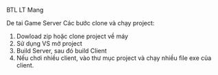 BTL LT Mang

De tai Game Server
Các bước clone và chạy project:
  1. Dowload zip hoặc clone project về máy
  2. Sử dụng VS mở project
  3. Build Server, sau đó build Client
  4. Nếu chơi nhiều client, vào thư mục project và chạy nhiều file exe của client.

